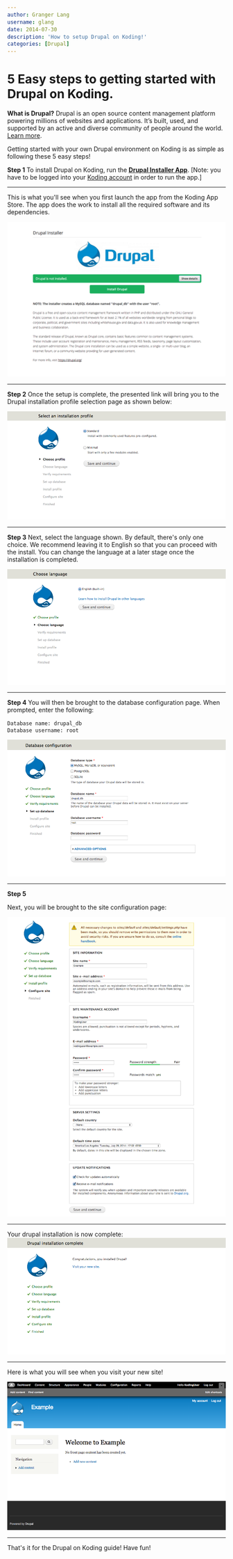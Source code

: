 ```yaml
---
author: Granger Lang
username: glang
date: 2014-07-30
description: 'How to setup Drupal on Koding!'
categories: [Drupal]
---
```


# 5 Easy steps to getting started with Drupal on Koding.

**What is Drupal?**
Drupal is an open source content management platform powering millions of websites and applications. It’s built, used, and supported by an active and diverse community of people around the world. [Learn more](http://drupal.org).

Getting started with your own Drupal environment on Koding is as simple as following these 5 easy steps!

**Step 1**
To install Drupal on Koding, run the **[Drupal Installer App](https://koding.com/Drupal)**. [Note: you have to be 
logged into your [Koding account](https://koding.com/Login) in order to run the app.]

_________________________

This is what you'll see when you first launch the app from the Koding App Store. The app does the work to install all the required software and its dependencies.

![alt tag](d1.png)
_________________________

**Step 2**
Once the setup is complete, the presented link will bring you to the Drupal installation profile selection page as shown below:

![alt tag](d2.png)

_________________________

**Step 3**
Next, select the language shown. By default, there's only one choice. We recommend leaving it to English so that you can proceed with the install. You can change the language at a later stage once the installation is completed.

![alt tag](d3.png)

_________________________

**Step 4**
You will then be brought to the database configuration page. When prompted, enter the following:

```
Database name: drupal_db
Database username: root
```
![alt tag](d4.png)

_________________________

**Step 5**

Next, you will be brought to the site configuration page:

![alt tag](d5.png)

_________________________

Your drupal installation is now complete:
![alt tag](d6.png)

_________________________

Here is what you will see when you visit your new site!

![alt tag](d7.png)

_________________________

That's it for the Drupal on Koding guide! Have fun!
